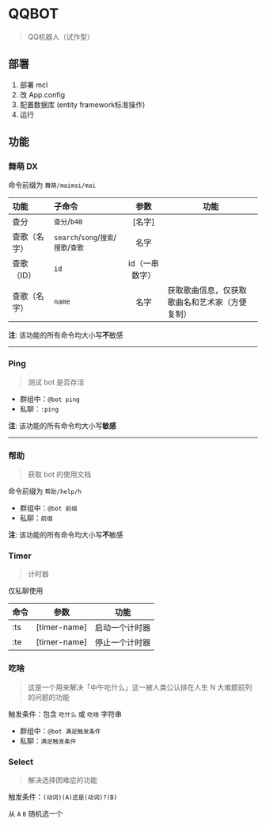 # QQBOT

> QQ机器人（试作型）

## 部署

1. 部署 mcl
2. 改 App.config
3. 配置数据库 (entity framework标准操作)
4. 运行

## 功能

### 舞萌 DX

命令前缀为 `舞萌/maimai/mai`

| 功能 | 子命令 | 参数 | 功能 |
|:----| :--- | :---: | ---- |
| 查分 |  `查分`/`b40` | [名字] | |
| 查歌（名字） | `search`/`song`/`搜索`/`搜歌`/`查歌` | 名字 | | 
| 查歌（ID） | `id` | id（一串数字） | |
| 查歌（名字） | `name` | 名字 | 获取歌曲信息，仅获取歌曲名和艺术家（方便复制）|

**注**: 该功能的所有命令均大小写**不**敏感

---

### Ping

> 测试 bot 是否存活

- 群组中：`@bot ping`
- 私聊：`:ping`

**注**: 该功能的所有命令均大小写**敏感**

---

### 帮助

> 获取 bot 的使用文档

命令前缀为 `帮助/help/h`

- 群组中：`@bot 前缀`
- 私聊：`前缀`

**注**: 该功能的所有命令均大小写**不**敏感

### Timer

> 计时器

仅私聊使用

|命令|参数|功能|
|---|---|---|
| :ts | [timer-name] | 启动一个计时器 |
| :te | [timer-name] | 停止一个计时器 |

### 吃啥

> 这是一个用来解决「中午吃什么」这一被人类公认排在人生 N 大难题前列的问题的功能

触发条件：包含 `吃什么` 或 `吃啥` 字符串

- 群组中：`@bot 满足触发条件`
- 私聊：`满足触发条件`

### Select

> 解决选择困难症的功能

触发条件：`(动词)(A)还是(动词)?(B)`

从 `A` `B` 随机选一个
